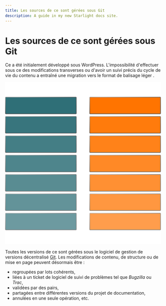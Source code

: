 ```yaml
---
title: Les sources de ce sont gérées sous Git
description: A guide in my new Starlight docs site.
---
```

# Les sources de ce sont gérées sous Git

Ce a été initialement développé sous WordPress. L\'impossibilité
d\'effectuer sous ce des modifications transverses ou d\'avoir un suivi
précis du cycle de vie du contenu a entraîné une migration vers le
format de balisage léger .

![](graphics/documentation-life-cycle-framework.svg)

Toutes les versions de ce sont gérées sous le logiciel de gestion de
versions décentralisé [Git](). Les modifications de contenu, de
structure ou de mise en page peuvent désormais être :

-   regroupées par lots cohérents,
-   liées à un ticket de logiciel de suivi de problèmes tel que
    *Bugzilla* ou *Trac*,
-   validées par des pairs,
-   partagées entre différentes versions du projet de documentation,
-   annulées en une seule opération, etc.
